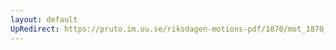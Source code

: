 ```yaml
---
layout: default
UpRedirect: https://pruto.im.uu.se/riksdagen-motions-pdf/1870/mot_1870__ak__163.pdf
---
```

